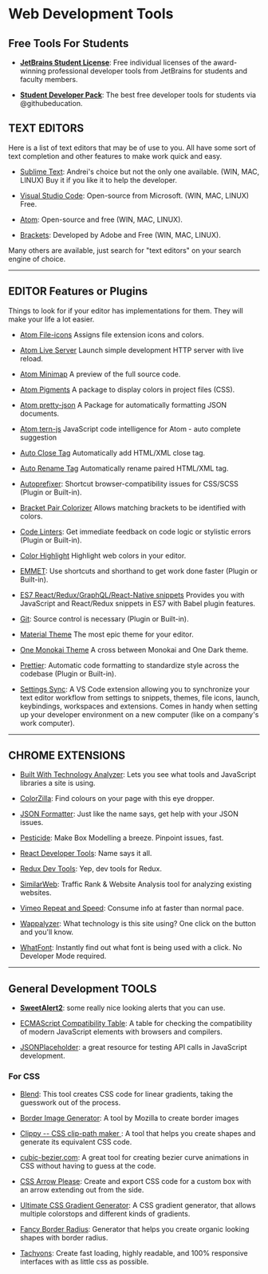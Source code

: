 # Web Development Tools

## Free Tools For Students

* [**JetBrains Student License**](https://www.jetbrains.com/student/):  Free individual licenses of the award-winning professional developer tools from JetBrains for students and faculty members.

* [**Student Developer Pack**](https://education.github.com/pack): The best free developer tools for students via @githubeducation.

## TEXT EDITORS

Here is a list of text editors that may be of use to you. All have some sort of text completion and other features to make work quick and easy.

* [Sublime Text](https://www.sublimetext.com/3): Andrei's choice but not the only one available. (WIN, MAC, LINUX) Buy it if you like it to help the developer.

* [Visual Studio Code](https://code.visualstudio.com/): Open-source from Microsoft. (WIN, MAC, LINUX) Free.

* [Atom](https://atom.io/): Open-source and free (WIN, MAC, LINUX).

* [Brackets](http://brackets.io/): Developed by Adobe and Free (WIN, MAC, LINUX).

Many others are available, just search for "text editors" on your search engine of choice.

---

## EDITOR Features or Plugins

Things to look for if your editor has implementations for them. They will make your life a lot easier.

* [Atom File-icons](https://atom.io/packages/file-icons) Assigns file extension icons and colors.

* [Atom Live Server](https://atom.io/packages/atom-live-server) Launch simple development HTTP server with live reload.

* [Atom Minimap](https://atom.io/packages/minimap) A preview of the full source code.

* [Atom Pigments](https://atom.io/packages/pigments) A package to display colors in project files (CSS).

* [Atom pretty-json](https://atom.io/packages/pretty-json) A Package for automatically formatting JSON documents.

* [Atom tern-js](https://atom.io/packages/atom-ternjs) JavaScript code intelligence for Atom - auto complete suggestion

* [Auto Close Tag](https://marketplace.visualstudio.com/items?itemName=formulahendry.auto-close-tag) Automatically add HTML/XML close tag.

* [Auto Rename Tag](https://marketplace.visualstudio.com/items?itemName=formulahendry.auto-rename-tag) Automatically rename paired HTML/XML tag.

* [Autoprefixer](https://atom.io/packages/autoprefixer): Shortcut browser-compatibility issues for CSS/SCSS (Plugin or Built-in).

* [Bracket Pair Colorizer](https://marketplace.visualstudio.com/items?itemName=CoenraadS.bracket-pair-colorizer) Allows matching brackets to be identified with colors.

* [Code Linters](https://github.com/collections/clean-code-linters): Get immediate feedback on code logic or stylistic errors (Plugin or Built-in).

* [Color Highlight](https://marketplace.visualstudio.com/items?itemName=naumovs.color-highlight) Highlight web colors in your editor.

* [EMMET](https://emmet.io/): Use shortcuts and shorthand to get work done faster (Plugin or Built-in).

* [ES7 React/Redux/GraphQL/React-Native snippets](https://marketplace.visualstudio.com/items?itemName=dsznajder.es7-react-js-snippets) Provides you with JavaScript and React/Redux snippets in ES7 with Babel plugin features.

* [Git](https://git-scm.com/): Source control is necessary (Plugin or Built-in).

* [Material Theme](https://marketplace.visualstudio.com/items?itemName=Equinusocio.vsc-material-theme) The most epic theme for your editor.

* [One Monokai Theme](https://marketplace.visualstudio.com/items?itemName=azemoh.one-monokai) A cross between Monokai and One Dark theme.

* [Prettier](https://prettier.io/): Automatic code formatting to standardize style across the codebase (Plugin or Built-in).

* [Settings Sync](https://github.com/shanalikhan/code-settings-sync/wiki/Setup-Guide): A VS Code extension allowing you to synchronize your text editor workflow from settings to snippets, themes, file icons, launch, keybindings, workspaces and extensions. Comes in handy when setting up your developer environment on a new computer (like on a company's work computer).

---

## CHROME EXTENSIONS

* [Built With Technology Analyzer](https://chrome.google.com/webstore/detail/builtwith-technology-prof/dapjbgnjinbpoindlpdmhochffioedbn?hl=en-US): Lets you see what tools and JavaScript libraries a site is using.

* [ColorZilla](https://chrome.google.com/webstore/detail/colorzilla/bhlhnicpbhignbdhedgjhgdocnmhomnp): Find colours on your page with this eye dropper.

* [JSON Formatter](https://chrome.google.com/webstore/detail/json-formatter/bcjindcccaagfpapjjmafapmmgkkhgoa): Just like the name says, get help with your JSON issues.

* [Pesticide](https://chrome.google.com/webstore/search/pesticide): Make Box Modelling a breeze. Pinpoint issues, fast.

* [React Developer Tools](https://chrome.google.com/webstore/detail/react-developer-tools/fmkadmapgofadopljbjfkapdkoienihi): Name says it all.

* [Redux Dev Tools](https://chrome.google.com/webstore/detail/redux-devtools/lmhkpmbekcpmknklioeibfkpmmfibljd): Yep, dev tools for Redux.

* [SimilarWeb](https://chrome.google.com/webstore/detail/similarweb-traffic-rank-w/hoklmmgfnpapgjgcpechhaamimifchmp): Traffic Rank & Website Analysis tool for analyzing existing websites.

* [Vimeo Repeat and Speed](https://chrome.google.com/webstore/detail/vimeo-repeat-speed/noonakfaafcdaagngpjehilgegefdima): Consume info at faster than normal pace.

* [Wappalyzer](https://chrome.google.com/webstore/detail/wappalyzer/gppongmhjkpfnbhagpmjfkannfbllamg): What technology is this site using? One click on the button and you'll know.

* [WhatFont](https://chrome.google.com/webstore/detail/whatfont/jabopobgcpjmedljpbcaablpmlmfcogm): Instantly find out what font is being used with a click. No Developer Mode required.

---

## General Development TOOLS

* [**SweetAlert2**](https://sweetalert2.github.io/?utm_content=buffer5396d&utm_medium=social&utm_source=facebook.com&utm_campaign=buffer): some really nice looking alerts that you can use.

* [ECMAScript Compatibility Table](https://kangax.github.io/compat-table/es6/): A table for checking the compatibility of modern JavaScript elements with browsers and compilers.

* [JSONPlaceholder](https://jsonplaceholder.typicode.com/): a great resource for testing API calls in JavaScript development.

### For CSS ###

* [Blend](http://colinkeany.com/blend/): This tool creates CSS code for linear gradients, taking the guesswork out of the process.

* [Border Image Generator](https://developer.mozilla.org/de/docs/Web/CSS/CSS_Background_and_Borders/Border-image_generator): A tool by Mozilla to create border images

* [Clippy -- CSS clip-path maker ](https://bennettfeely.com/clippy/): A tool that helps you create shapes and generate its equivalent CSS code.

* [cubic-bezier.com](http://cubic-bezier.com/#.17,.67,.83,.67): A great tool for creating bezier curve animations in CSS without having to guess at the code.

* [CSS Arrow Please](http://www.cssarrowplease.com/): Create and export CSS code for a custom box with an arrow extending out from the side.

* [Ultimate CSS Gradient Generator](http://www.colorzilla.com/gradient-editor/): A CSS gradient generator, that allows multiple colorstops and different kinds of gradients. 

* [Fancy Border Radius](https://9elements.github.io/fancy-border-radius/): Generator that helps you create organic looking shapes with border radius.

* [Tachyons](https://tachyons.io/): Create fast loading, highly readable, and 100% responsive interfaces with as little css as possible.
